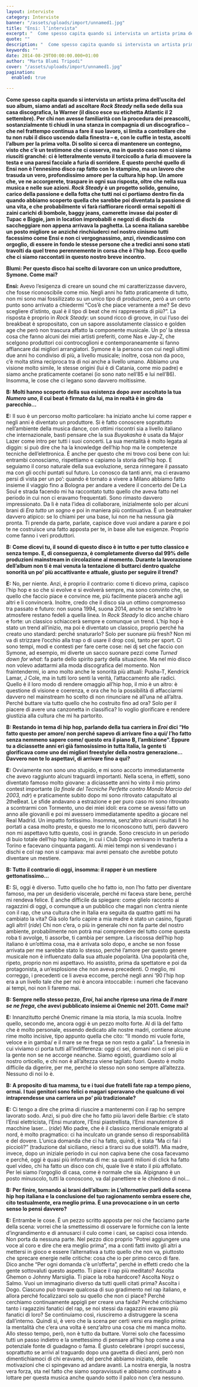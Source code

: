 ```yaml
---
layout: interviste
category: Interviste
banner: "/assets/uploads/import/unnamed1.jpg"
title: "Ensi: l’intervista"
excerpt: "  Come spesso capita quando si intervista un artista prima dell’uscita del suo album, siamo andati ad ascoltare Rock Steady nella sede della sua casa discografica, la Warner (il disco esce su etichetta Atlantic il 2 settembre). Per chi non avesse familiarità con la procedura dei preascolti, sostanzialmente ti chiudi in una stanza in compagnia di…"
quote: ""
description: "  Come spesso capita quando si intervista un artista prima dell’uscita del suo album, siamo andati ad ascoltare Rock Steady nella sede della sua casa discografica, la Warner (il disco esce su etichetta Atlantic il 2 settembre). Per chi non avesse familiarità con la procedura dei preascolti, sostanzialmente ti chiudi in una stanza in compagnia di…"
keywords: ""
date: 2014-08-29T00:00:00.000+01:00
author: "Marta Blumi Tripodi"
cover: "/assets/uploads/import/unnamed1.jpg"
pagination:
  enabled: true

---
```


**[](https://hotmc.com/wp-content/uploads/2014/08/unnamed.jpg)**

**Come spesso capita quando si intervista un artista prima dell’uscita del suo album, siamo andati ad ascoltare _Rock Steady_ nella sede della sua casa discografica, la Warner (il disco esce su etichetta Atlantic il 2 settembre). Per chi non avesse familiarità con la procedura dei preascolti, sostanzialmente ti chiudi in una stanza in compagnia di un discografico – che nel frattempo continua a fare il suo lavoro, si limita a controllare che tu non rubi il disco uscendo dalla finestra – e, con le cuffie in testa, ascolti l’album per la prima volta. Di solito si cerca di mantenere un contegno, visto che c’è un testimone che ci osserva, ma in questo caso non ci siamo riusciti granché: ci è letteralmente venuto il torcicollo a furia di muovere la testa e una paresi facciale a furia di sorridere. E questo perché quello di Ensi non è l’ennesimo disco rap fatto con lo stampino, ma un lavoro che trasuda un vero, profondissimo amore per la cultura hip hop. Un amore che, ve ne accorgerete, traspare in ogni sua risposta, oltre che nella sua musica e nelle sue azioni. _Rock Steady_ è un progetto solido, genuino, carico della passione e della fotta che tutti noi ci portiamo dentro fin da quando abbiamo scoperto quella che sarebbe poi diventata la passione di una vita, e che probabilmente vi farà riaffiorare ricordi ormai sepolti di zaini carichi di bombole, baggy jeans, camerette invase dai poster di Tupac e Biggie, jam in location improbabili e negozi di dischi da saccheggiare non appena arrivava la paghetta. La scena italiana sarebbe un posto migliore se anziché rinchiuderci nel nostro cinismo tutti facessimo come Ensi e non ci vergognassimo, anzi, rivendicassimo con orgoglio, di essere in fondo le stesse persone che a tredici anni sono stati travolti da quel treno perennemente in corsa che è l’hip hop. Ecco quello che ci siamo raccontati in questo nostro breve incontro.**

**Blumi: Per questo disco hai scelto di lavorare con un unico produttore, Symone. Come mai?**

**Ensi:** Avevo l’esigenza di creare un sound che mi caratterizzasse davvero, che fosse riconoscibile come mio. Negli anni ho fatto praticamente di tutto, non mi sono mai fossilizzato su un unico tipo di produzione, però a un certo punto sono arrivato a chiedermi “Cos’è che piace veramente a me? Se devo scegliere d’istinto, qual è il tipo di beat che mi rappresenta di più?”. La risposta è proprio in _Rock Steady_: un sound ricco di groove, in cui l’uso dei breakbeat è spropositato, con un sapore assolutamente classico e golden age che però non trascura affatto la componente musicale. Un po’ la stessa cosa che fanno alcuni dei miei artisti preferiti, come Nas e Jay-Z, che scelgono produttori coi controcoglioni e contemporaneamente si fanno affiancare dai migliori arrangiatori. Symone è la persona con cui negli ultimi due anni ho condiviso di più, a livello musicale; inoltre, cosa non da poco, c’è molta stima reciproca tra di noi anche a livello umano. Abbiamo una visione molto simile, le stesse origini (lui è di Catania, come mio padre) e siamo anche praticamente coetanei (io sono nato nell’85 e lui nell’86). Insomma, le cose che ci legano sono davvero moltissime.

**B: Molti hanno scoperto della sua esistenza dopo aver ascoltato la tua _Numero uno_, il cui beat è firmato da lui, ma in realtà è in giro da parecchio…**

**E:** Il suo è un percorso molto particolare: ha iniziato anche lui come rapper e negli anni è diventato un produttore. Si è fatto conoscere soprattutto nell’ambiente della musica dance, con ottimi riscontri sia a livello italiano che internazionale, basti pensare che la sua _Buyakasha_ è usata da Major Lazer come intro per tutti i suoi concerti. La sua mentalità è molto legata al diggin: si può dire che ha la knowledge dell’hip hop ma le competenze tecniche dell’elettronica. È anche per questo che mi trovo così bene con lui: entrambi conosciamo, rispettiamo e capiamo la storia dell’hip hop. E seguiamo il corso naturale della sua evoluzione, senza rinnegare il passato ma con gli occhi puntati sul futuro. Lo conosco da tanti anni, ma ci eravamo persi di vista per un po’: quando è tornato a vivere a Milano abbiamo fatto insieme il viaggio fino a Bologna per andare a vedere il concerto dei De La Soul e strada facendo mi ha raccontato tutto quello che aveva fatto nel periodo in cui non ci eravamo frequentati. Sono rimasto davvero impressionato. Da lì è nata l’idea di collaborare, inizialmente solo per alcuni brani di _Era tutto un sogno_ e poi in maniera più continuativa. È un beatmaker davvero atipico: se lo chiami per una base, lui non ne ha nessuna già pronta. Ti prende da parte, parlate, capisce dove vuoi andare a parare e poi te ne costruisce una fatto apposta per te, in base alle tue esigenze. Proprio come fanno i veri produttori.

**B: Come dicevi tu, il sound di questo disco è in tutto e per tutto classico e senza tempo. E, di conseguenza, è completamente diverso dal 99% delle produzioni mainstream in circolazione al momento. Durante la lavorazione dell’album non ti è mai venuta la tentazione di buttarci dentro qualche sonorità un po’ più accattivante e attuale, giusto per seguire il trend?**

**E:** No, per niente. Anzi, è proprio il contrario: come ti dicevo prima, capisco l’hip hop e so che si evolve e si evolverà sempre, ma sono convinto che, se quello che faccio piace e convince me, più facilmente piacerà anche agli altri e li convincerà. Inoltre, credo che il disco sia un ottimo compromesso tra passato e futuro: non suona 1994, suona 2014, anche se senz’altro le atmosfere restano fedeli a quella linea. In _Rock Steady_ lo dico anche chiaro e forte: un classico schiaccerà sempre e comunque un trend. L’hip hop è stato un trend all’inizio, ma poi è diventato un classico, proprio perché ha creato uno standard: perché snaturarlo? Solo per suonare più fresh? Non mi va di strizzare l’occhio alla trap o di usare il drop così, tanto per sport. Ci sono tempi, modi e contesti per fare certe cose: nei dj set che faccio con Symone, ad esempio, mi diverte un sacco suonare pezzi come _Turned down for what_: fa parte dello spirito party della situazione. Ma nel mio disco non volevo adattarmi alla moda discografica del momento. Non fraintendermi, io amo molto anche le sonorità più attuali: Pusha-T, Kendrick Lamar, J Cole, ma in tutti loro senti la verità, l’attaccamento alle radici. Quello è il loro modo di rendere omaggio all’hip hop, il mio è un altro: è questione di visione e coerenza, e ora che ho la possibilità di affacciarmi davvero nel mainstream ho scelto di non rinunciare né all’una né all’altra. Perché buttare via tutto quello che ho costruito fino ad ora? Solo per il piacere di avere una canzonetta in classifica? Io voglio glorificare e rendere giustizia alla cultura che mi ha partorito.

**B: Restando in tema di hip hop, parlando della tua carriera in _Eroi_ dici “Ho fatto questo per amore/ non perché sapevo di arrivare fino a qui/ l’ho fatto senza nemmeno sapere come/ questo era il piano B, l’ambizione”. Eppure tu a diciassette anni eri già famosissimo in tutta Italia, la gente ti glorificava come uno dei migliori freestyler della nostra generazione… Davvero non te lo aspettavi, di arrivare fino a qui?**

**E:** Ovviamente non sono uno stupido, e mi sono accorto immediatamente che avevo raggiunto alcuni traguardi importanti. Nella scena, in effetti, sono diventato famoso molto giovane: a diciassette anni ho vinto il mio primo contest importante (_la finale del Tecniche Perfette contro Mondo Marcio del 2003, ndr_) e praticamente subito dopo mi sono ritrovato catapultato al 2theBeat. Le sfide andavano a estrazione e per puro caso mi sono ritrovato a scontrarmi con Tormento, uno dei miei idoli: era come se avessi fatto un anno alle giovanili e poi mi avessero immediatamente spedito a giocare nel Real Madrid. Un impatto fortissimo. Insomma, senz’altro alcuni risultati li ho portati a casa molto presto, e questo me lo riconoscono tutti, però davvero non mi aspettavo tutto questo, così in grande. Sono cresciuto in un periodo di buio totale dell’hip hop italiano, in cui i Club Dogo venivano in trasferta a Torino e facevano cinquanta paganti. Ai miei tempi non si vendevano i dischi e col rap non si campava: mai avrei pensato che avrebbe potuto diventare un mestiere.

**B: Tutto il contrario di oggi, insomma: il rapper è un mestiere gettonatissimo…**

**E:** Sì, oggi è diverso. Tutto quello che ho fatto io, non l’ho fatto per diventare famoso, ma per un desiderio viscerale, perché mi faceva stare bene, perché mi rendeva felice. È anche difficile da spiegare: come glielo racconto ai ragazzini di oggi, o comunque a un pubblico che magari non c’entra niente con il rap, che una cultura che in Italia era seguita da quattro gatti mi ha cambiato la vita? Già solo farlo capire a mia madre è stato un casino, figurati agli altri! (_ride_) Chi non c’era, o più in generale chi non fa parte del nostro ambiente, probabilmente non potrà mai comprendere del tutto come questa roba ti avvolge, ti assorbe, ti cambia per sempre. La riscossa dell’hip hop italiano è un’ottima cosa, ma è arrivata solo dopo, e anche se non fosse arrivata per me sarebbe stato lo stesso, perché l’amore per questo genere musicale non è influenzato dalla sua attuale popolarità. Una popolarità che, ripeto, proprio non mi aspettavo. Ho assistito, prima da spettatore e poi da protagonista, a un’esplosione che non aveva precedenti. O meglio, mi correggo, i precedenti ce li aveva eccome, perché negli anni ’90 l’hip hop era a un livello tale che per noi è ancora intoccabile: i numeri che facevano ai tempi, noi non li faremo mai.

**B: Sempre nello stesso pezzo, _Eroi_, hai anche ripreso una rima de _Il mare se ne frega_, che avevi pubblicato insieme ai Onemic nel 2011\. Come mai?**

**E:** Innanzitutto perché Onemic rimane la mia storia, la mia scuola. Inoltre quello, secondo me, ancora oggi è un pezzo molto forte. Al di là del fatto che è molto personale, essendo dedicato alle nostre madri, contiene alcune rime molto incisive, tipo appunto quella che cito: “Il mondo mi vuole forte, veloce e in gamba/ e il mare se ne frega se non resto a galla”. La frenesia in cui viviamo ci porta tutti all’indifferenza: oggi ci sei, domani non ci sei più e la gente non se ne accorge neanche. Siamo egoisti, guardiamo solo al nostro orticello, e chi non è all’altezza viene tagliato fuori. Questo è molto difficile da digerire, per me, perché io stesso non sono sempre all’altezza. Nessuno di noi lo è.

**B: A proposito di tua mamma, tu e i tuoi due fratelli fate rap a tempo pieno, ormai. I tuoi genitori sono felici o magari speravano che qualcuno di voi intraprendesse una carriera un po’ più tradizionale?**

**E:** Ci tengo a dire che prima di riuscire a mantenermi con il rap ho sempre lavorato sodo. Anzi, si può dire che ho fatto più lavori delle Barbie: c’è stato l’Ensi elettricista, l’Ensi muratore, l’Ensi piastrellista, l’Ensi manutentore di macchine laser… (_ride_) Mio padre, che è il classico meridionale emigrato al nord, è molto pragmatico: ci ha inculcato un grande senso di responsabilità e del dovere. L’unica domanda che ci ha fatto, quindi, è stata “Ma ci fai i piccioli?” (traduzione dal siciliano, riesci a tirarci su due soldi?). Mia madre, invece, dopo un iniziale periodo in cui non capiva bene che cosa facevamo e perché, oggi è quasi più informata di me: sa quanti milioni di click ha fatto quel video, chi ha fatto un disco con chi, quale live è stato il più affollato. Per lei siamo l’orgoglio di casa, come è normale che sia. Alpignano è un posto minuscolo, tutti la conoscono, va dal panettiere e le chiedono di noi…

**B: Per finire, tornando ai brani dell’album: in _L’alternativa_ parli della scena hip hop italiana e la conclusione del tuo ragionamento sembra essere che, cito testualmente, era meglio prima. È una provocazione o in un certo senso lo pensi davvero?**

**E:** Entrambe le cose. È un pezzo scritto apposta per noi che facciamo parte della scena: vorrei che la smettessimo di osservare le formiche con la lente d’ingrandimento e di annusarci il culo come i cani, se capisci cosa intendo. Non porta da nessuna parte. Nel pezzo dico proprio “Potrei aggiungere una voce al coro e dire che era meglio prima”, ma a conti fatti invito gli altri a mettersi in gioco e essere l’alternativa a tutto quello che non va, piuttosto che sprecare energie nelle critiche: cosa che io per primo cerco di fare. Dico anche “Per ogni domanda c’è un’offerta”, perché in effetti credo che la gente sottovaluti questo aspetto. Ti piace il rap più meditato? Ascolta Ghemon o Johnny Marsiglia. Ti piace la roba hardcore? Ascolta Noyz o Salmo. Vuoi un immaginario diverso da tutti quelli citati prima? Ascolta i Dogo. Ciascuno può trovare qualcosa di suo gradimento nel rap italiano, e allora perché focalizzarci solo su quello che non ci piace? Perché cerchiamo continuamente appigli per creare una faida? Perché critichiamo tanto i ragazzini fanatici del rap, se noi stessi da ragazzini eravamo più fanatici di loro? Se continuiamo così, riusciremo a distruggere la scena dall’interno. Quindi sì, è vero che la scena per certi versi era meglio prima: la mentalità che c’era una volta è senz’altro una cosa che mi manca molto. Allo stesso tempo, però, non è tutto da buttare. Vorrei solo che facessimo tutti un passo indietro e la smettessimo di pensare all’hip hop come a una potenziale fonte di guadagno o fama. È giusto celebrare i propri successi, soprattutto se arrivi al traguardo dopo una gavetta di dieci anni, però non dimentichiamoci di chi eravamo, del perché abbiamo iniziato, delle motivazioni che ci spingevano ad andare avanti. La nostra energia, la nostra vera forza, sta nel fatto che siamo sopravvissuti e abbiamo continuato a lottare per questa musica anche quando sotto il palco non c’era nessuno.